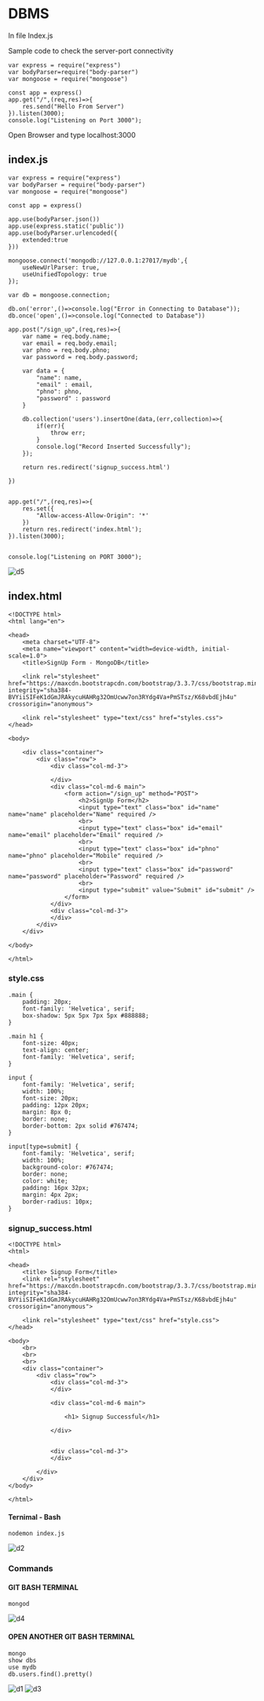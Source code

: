# DBMS
In file Index.js

Sample code to check the server-port connectivity
```
var express = require("express")
var bodyParser=require("body-parser")
var mongoose = require("mongoose")

const app = express()
app.get("/",(req,res)=>{
    res.send("Hello From Server")
}).listen(3000);
console.log("Listening on Port 3000");
```
Open Browser and type localhost:3000

## index.js 
```
var express = require("express")
var bodyParser = require("body-parser")
var mongoose = require("mongoose")

const app = express()

app.use(bodyParser.json())
app.use(express.static('public'))
app.use(bodyParser.urlencoded({
    extended:true
}))

mongoose.connect('mongodb://127.0.0.1:27017/mydb',{
    useNewUrlParser: true,
    useUnifiedTopology: true
});

var db = mongoose.connection;

db.on('error',()=>console.log("Error in Connecting to Database"));
db.once('open',()=>console.log("Connected to Database"))

app.post("/sign_up",(req,res)=>{
    var name = req.body.name;
    var email = req.body.email;
    var phno = req.body.phno;
    var password = req.body.password;

    var data = {
        "name": name,
        "email" : email,
        "phno": phno,
        "password" : password
    }

    db.collection('users').insertOne(data,(err,collection)=>{
        if(err){
            throw err;
        }
        console.log("Record Inserted Successfully");
    });

    return res.redirect('signup_success.html')

})


app.get("/",(req,res)=>{
    res.set({
        "Allow-access-Allow-Origin": '*'
    })
    return res.redirect('index.html');
}).listen(3000);


console.log("Listening on PORT 3000");
```
![d5](https://user-images.githubusercontent.com/93427443/236759057-34ae9183-85c1-4a75-be1f-30516c58c556.png)
## index.html
```
<!DOCTYPE html>
<html lang="en">

<head>
    <meta charset="UTF-8">
    <meta name="viewport" content="width=device-width, initial-scale=1.0">
    <title>SignUp Form - MongoDB</title>

    <link rel="stylesheet" href="https://maxcdn.bootstrapcdn.com/bootstrap/3.3.7/css/bootstrap.min.css" integrity="sha384-BVYiiSIFeK1dGmJRAkycuHAHRg32OmUcww7on3RYdg4Va+PmSTsz/K68vbdEjh4u" crossorigin="anonymous">

    <link rel="stylesheet" type="text/css" href="styles.css">
</head>

<body>

    <div class="container">
        <div class="row">
            <div class="col-md-3">

            </div>
            <div class="col-md-6 main">
                <form action="/sign_up" method="POST">
                    <h2>SignUp Form</h2>
                    <input type="text" class="box" id="name" name="name" placeholder="Name" required />
                    <br>
                    <input type="text" class="box" id="email" name="email" placeholder="Email" required />
                    <br>
                    <input type="text" class="box" id="phno" name="phno" placeholder="Mobile" required />
                    <br>
                    <input type="text" class="box" id="password" name="password" placeholder="Password" required />
                    <br>
                    <input type="submit" value="Submit" id="submit" />
                </form>
            </div>
            <div class="col-md-3">
            </div>
        </div>
    </div>

</body>

</html>
```

### style.css
```
.main {
    padding: 20px;
    font-family: 'Helvetica', serif;
    box-shadow: 5px 5px 7px 5px #888888;
}

.main h1 {
    font-size: 40px;
    text-align: center;
    font-family: 'Helvetica', serif;
}

input {
    font-family: 'Helvetica', serif;
    width: 100%;
    font-size: 20px;
    padding: 12px 20px;
    margin: 8px 0;
    border: none;
    border-bottom: 2px solid #767474;
}

input[type=submit] {
    font-family: 'Helvetica', serif;
    width: 100%;
    background-color: #767474;
    border: none;
    color: white;
    padding: 16px 32px;
    margin: 4px 2px;
    border-radius: 10px;
}
```
### signup_success.html
```
<!DOCTYPE html>
<html>

<head>
    <title> Signup Form</title>
    <link rel="stylesheet" href="https://maxcdn.bootstrapcdn.com/bootstrap/3.3.7/css/bootstrap.min.css" integrity="sha384-BVYiiSIFeK1dGmJRAkycuHAHRg32OmUcww7on3RYdg4Va+PmSTsz/K68vbdEjh4u" crossorigin="anonymous">

    <link rel="stylesheet" type="text/css" href="style.css">
</head>

<body>
    <br>
    <br>
    <br>
    <div class="container">
        <div class="row">
            <div class="col-md-3">
            </div>

            <div class="col-md-6 main">

                <h1> Signup Successful</h1>

            </div>


            <div class="col-md-3">
            </div>

        </div>
    </div>
</body>

</html>
```
#### Ternimal - Bash
```
nodemon index.js
```
![d2](https://user-images.githubusercontent.com/93427443/236757060-b485c0d3-d646-40fa-9936-2fe11eb74769.png)
### Commands
#### GIT BASH TERMINAL
```
mongod
```
![d4](https://user-images.githubusercontent.com/93427443/236757635-1c692d74-3138-45b2-b1d2-512f1d966931.png)
#### OPEN ANOTHER GIT BASH TERMINAL
```
mongo
show dbs
use mydb
db.users.find().pretty()
```
![d1](https://user-images.githubusercontent.com/93427443/236756951-700f11fc-c0e9-4169-aa74-a167fb83cde0.png)
![d3](https://user-images.githubusercontent.com/93427443/236757072-f7c7022c-9624-4e02-b551-be004e546897.png)
